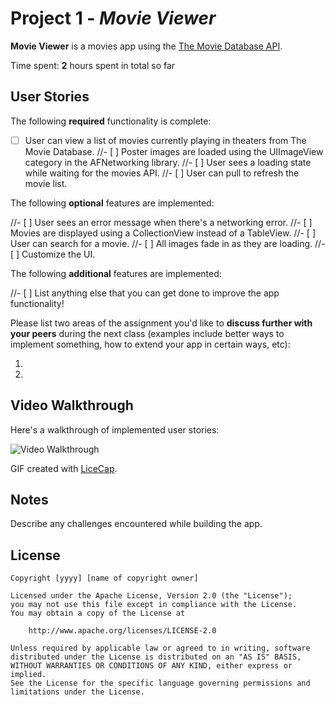 # Project 1 - *Movie Viewer*

**Movie Viewer** is a movies app using the [The Movie Database API](http://docs.themoviedb.apiary.io/#).

Time spent: **2** hours spent in total so far

## User Stories

The following **required** functionality is complete:

- [ ] User can view a list of movies currently playing in theaters from The Movie Database.
//- [ ] Poster images are loaded using the UIImageView category in the AFNetworking library.
//- [ ] User sees a loading state while waiting for the movies API.
//- [ ] User can pull to refresh the movie list.

The following **optional** features are implemented:

//- [ ] User sees an error message when there's a networking error.
//- [ ] Movies are displayed using a CollectionView instead of a TableView.
//- [ ] User can search for a movie.
//- [ ] All images fade in as they are loading.
//- [ ] Customize the UI.

The following **additional** features are implemented:

//- [ ] List anything else that you can get done to improve the app functionality!

Please list two areas of the assignment you'd like to **discuss further with your peers** during the next class (examples include better ways to implement something, how to extend your app in certain ways, etc):

1. 
2. 

## Video Walkthrough 

Here's a walkthrough of implemented user stories:

<img src='https://giant.gfycat.com/GrizzledComplexIrukandjijellyfish.gif' title='Video Walkthrough' width='' alt='Video Walkthrough' />

GIF created with [LiceCap](http://www.cockos.com/licecap/).

## Notes

Describe any challenges encountered while building the app.

## License

    Copyright [yyyy] [name of copyright owner]

    Licensed under the Apache License, Version 2.0 (the "License");
    you may not use this file except in compliance with the License.
    You may obtain a copy of the License at

        http://www.apache.org/licenses/LICENSE-2.0

    Unless required by applicable law or agreed to in writing, software
    distributed under the License is distributed on an "AS IS" BASIS,
    WITHOUT WARRANTIES OR CONDITIONS OF ANY KIND, either express or implied.
    See the License for the specific language governing permissions and
    limitations under the License.

